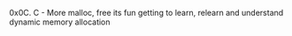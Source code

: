 0x0C. C - More malloc, free its fun getting to learn, relearn and understand dynamic memory allocation

